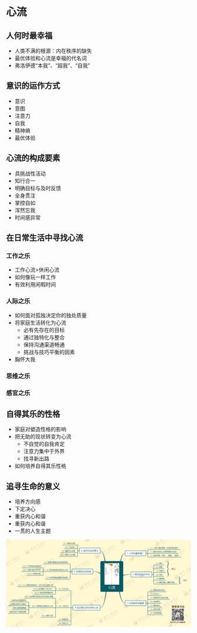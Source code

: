 # 心流

## 人何时最幸福

- 人类不满的根源：内在秩序的缺失
- 最优体验和心流是幸福的代名词
- 弗洛伊德“本我”、“超我”、“自我”

## 意识的运作方式

- 意识
- 意图
- 注意力
- 自我
- 精神熵
- 最优体验

## 心流的构成要素

- 具挑战性活动
- 知行合一
- 明确目标与及时反馈
- 全身贯注
- 掌控自如
- 浑然忘我
- 时间感异常

## 在日常生活中寻找心流

### 工作之乐

- 工作心流>休闲心流
- 如何像玩一样工作
- 有效利用闲暇时间

### 人际之乐

- 如何面对孤独决定你的独处质量
- 将家庭生活转化为心流
    - 必有先存在的目标
    - 通过独特化与整合
    - 保持沟通渠道畅通
    - 挑战与技巧平衡的因素
- 胸怀大我

### 思维之乐
### 感官之乐

## 自得其乐的性格

- 家庭对塑造性格的影响
- 把无助的现状转变为心流
    - 不自觉的自我肯定
    - 注意力集中于外界
    - 找寻新出路
- 如何培养自得其乐性格

## 追寻生命的意义
- 培养方向感
- 下定决心
- 重获内心和谐
- 重获内心和谐
- 一贯的人生主题

![xinliu](xinliu.jpeg)
